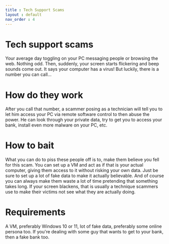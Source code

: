```yaml
---
title : Tech Support Scams
layout : default
nav_order : 4
---
```


# Tech support scams

Your average day toggling on your PC messaging people or browsing the web. Nothing odd. Then, suddenly, your screen starts flickering and beep sounds come out. It says your computer has a virus! But luckily, there is a number you can call…

# How do they work

After you call that number, a scammer posing as a technician will tell you to let him access your PC via remote software control to then abuse the power. He can look through your private data, try to get you to access your bank, install even more malware on your PC, etc.

# How to bait

What you can do to piss these people off is to, make them believe you fell for this scam. You can set up a VM and act as if that is your actual computer, giving them access to it without risking your own data. Just be sure to set up a lot of fake data to make it actually believable. And of course you can always make them waste a lot of time pretending that something takes long. If your screen blackens, that is usually a technique scammers use to make their victims not see what they are actually doing. 

# Requirements

A VM, preferably Windows 10 or 11, lot of fake data, preferably some online persona too. If you're dealing with some guy that wants to get to your bank, then a fake bank too. 
